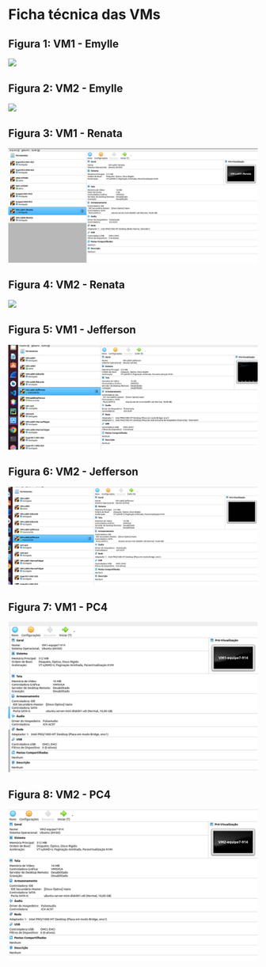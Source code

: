 # Ficha técnica das VMs

## Figura 1: VM1 - Emylle

<img src="imagesEmylle/VM1Emylle_fichaTécnica.jpg" />
     
## Figura 2: VM2 - Emylle
<img src="imagesEmylle/VM2Emylle_fichaTecnica.jpg" />

## Figura 3: VM1 - Renata
<img src="imagesRenata/FichaTecnicaVM1.png" />
     
## Figura 4: VM2 - Renata
<img src="imagesRenata/FichaTécnicaVM2" />

## Figura 5: VM1 - Jefferson 
<img src="imagesJefferson/ficha tecninca VM 01 - jefferson.png" />
     
## Figura 6: VM2 - Jefferson 
<img src="imagesJefferson/ficha tecnica VM 02 - jefferson.png" />

## Figura 7: VM1 - PC4 
<img src="imagesPC4/fichatecnicapc4vm1.png" />

## Figura 8: VM2 - PC4 
<img src="imagesPC4/fichatecnicapc4vm2.png" />
